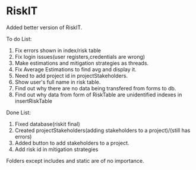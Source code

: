 # RiskIT
 
Added better version of RiskIT.

To do List:
1. Fix errors shown in index/risk table
2. Fix lοgin issues(user registers,credentials are wrong) 
3. Make estimations and mitigation strategies as threads. 
4. Fix Average Estimations to find avg and display it.
5. Need to add project id in projectStakeholders.
6. Show user's full name in risk table.
7. Find out why there are no data being transfered from forms to db.
8. Find out why data from form of RiskTable are unidentified indexes in insertRiskTable




Done List:
1. Fixed database(riskit final)
2. Created projectStakeholders(adding stakeholders to a project)/(still has errors)
3. Added button to add stakeholders to a project.
4. Add risk id in mitigation strategies

Folders except includes and static are of no importance.
